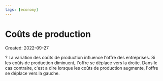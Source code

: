 ```yaml
---
tags: [economy] 
---
```

# Coûts de production
Created: 2022-09-27

?
La variation des coûts de production influence l'offre des entreprises. Si les coûts de production diminuent, l'offre se déplace vers la droite. Dans le cas contraire, c'est a dire lorsque les coûts de production augmente, l'offre se déplace vers la gauche.
<!--SR:!2022-09-28,1,230-->